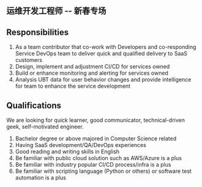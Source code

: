 ## 运维开发工程师 -- 新春专场


## Responsibilities

1. As a team contributor that co-work with Developers and co-responding Service DevOps team to deliver quick and qualified delivery to SaaS customers
2. Design, implement and adjustment CI/CD for services owned
3. Build or enhance monitoring and alerting for services owned
4. Analysis UBT data for user behavior changes and provide intelligence for team to enhance the service development


## Qualifications

We are looking for quick learner, good communicator, technical-driven geek, self-motivated engineer.
1. Bachelor degree or above majored in Computer Science related
2. Having SaaS development/QA/DevOps experiences
3. Good reading and writing skills in English
4. Be familiar with public cloud solution such as AWS/Azure is a plus
5. Be familiar with industry popular CI/CD process/infra is a plus
6. Be familiar with scripting language (Python or others) or software test automation is a plus
